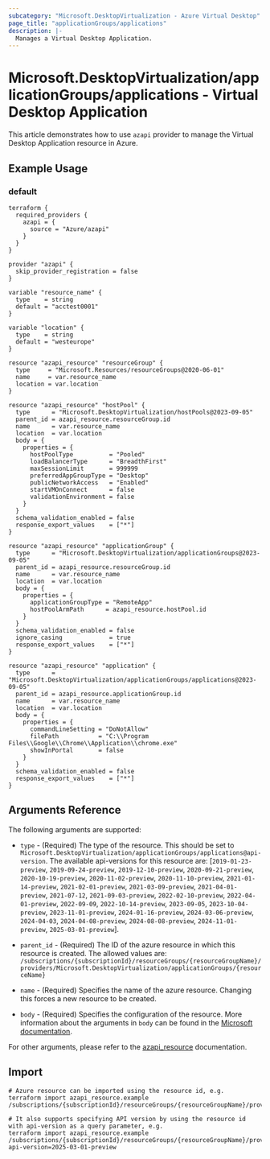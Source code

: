 ```yaml
---
subcategory: "Microsoft.DesktopVirtualization - Azure Virtual Desktop"
page_title: "applicationGroups/applications"
description: |-
  Manages a Virtual Desktop Application.
---
```


# Microsoft.DesktopVirtualization/applicationGroups/applications - Virtual Desktop Application

This article demonstrates how to use `azapi` provider to manage the Virtual Desktop Application resource in Azure.

## Example Usage

### default

```hcl
terraform {
  required_providers {
    azapi = {
      source = "Azure/azapi"
    }
  }
}

provider "azapi" {
  skip_provider_registration = false
}

variable "resource_name" {
  type    = string
  default = "acctest0001"
}

variable "location" {
  type    = string
  default = "westeurope"
}

resource "azapi_resource" "resourceGroup" {
  type     = "Microsoft.Resources/resourceGroups@2020-06-01"
  name     = var.resource_name
  location = var.location
}

resource "azapi_resource" "hostPool" {
  type      = "Microsoft.DesktopVirtualization/hostPools@2023-09-05"
  parent_id = azapi_resource.resourceGroup.id
  name      = var.resource_name
  location  = var.location
  body = {
    properties = {
      hostPoolType          = "Pooled"
      loadBalancerType      = "BreadthFirst"
      maxSessionLimit       = 999999
      preferredAppGroupType = "Desktop"
      publicNetworkAccess   = "Enabled"
      startVMOnConnect      = false
      validationEnvironment = false
    }
  }
  schema_validation_enabled = false
  response_export_values    = ["*"]
}

resource "azapi_resource" "applicationGroup" {
  type      = "Microsoft.DesktopVirtualization/applicationGroups@2023-09-05"
  parent_id = azapi_resource.resourceGroup.id
  name      = var.resource_name
  location  = var.location
  body = {
    properties = {
      applicationGroupType = "RemoteApp"
      hostPoolArmPath      = azapi_resource.hostPool.id
    }
  }
  schema_validation_enabled = false
  ignore_casing             = true
  response_export_values    = ["*"]
}

resource "azapi_resource" "application" {
  type      = "Microsoft.DesktopVirtualization/applicationGroups/applications@2023-09-05"
  parent_id = azapi_resource.applicationGroup.id
  name      = var.resource_name
  location  = var.location
  body = {
    properties = {
      commandLineSetting = "DoNotAllow"
      filePath           = "C:\\Program Files\\Google\\Chrome\\Application\\chrome.exe"
      showInPortal       = false
    }
  }
  schema_validation_enabled = false
  response_export_values    = ["*"]
}

```



## Arguments Reference

The following arguments are supported:

* `type` - (Required) The type of the resource. This should be set to `Microsoft.DesktopVirtualization/applicationGroups/applications@api-version`. The available api-versions for this resource are: [`2019-01-23-preview`, `2019-09-24-preview`, `2019-12-10-preview`, `2020-09-21-preview`, `2020-10-19-preview`, `2020-11-02-preview`, `2020-11-10-preview`, `2021-01-14-preview`, `2021-02-01-preview`, `2021-03-09-preview`, `2021-04-01-preview`, `2021-07-12`, `2021-09-03-preview`, `2022-02-10-preview`, `2022-04-01-preview`, `2022-09-09`, `2022-10-14-preview`, `2023-09-05`, `2023-10-04-preview`, `2023-11-01-preview`, `2024-01-16-preview`, `2024-03-06-preview`, `2024-04-03`, `2024-04-08-preview`, `2024-08-08-preview`, `2024-11-01-preview`, `2025-03-01-preview`].

* `parent_id` - (Required) The ID of the azure resource in which this resource is created. The allowed values are:  
  `/subscriptions/{subscriptionId}/resourceGroups/{resourceGroupName}/providers/Microsoft.DesktopVirtualization/applicationGroups/{resourceName}`

* `name` - (Required) Specifies the name of the azure resource. Changing this forces a new resource to be created.

* `body` - (Required) Specifies the configuration of the resource. More information about the arguments in `body` can be found in the [Microsoft documentation](https://learn.microsoft.com/en-us/azure/templates/Microsoft.DesktopVirtualization/applicationGroups/applications?pivots=deployment-language-terraform).

For other arguments, please refer to the [azapi_resource](https://registry.terraform.io/providers/Azure/azapi/latest/docs/resources/resource) documentation.

## Import

 ```shell
 # Azure resource can be imported using the resource id, e.g.
 terraform import azapi_resource.example /subscriptions/{subscriptionId}/resourceGroups/{resourceGroupName}/providers/Microsoft.DesktopVirtualization/applicationGroups/{resourceName}/applications/{resourceName}
 
 # It also supports specifying API version by using the resource id with api-version as a query parameter, e.g.
 terraform import azapi_resource.example /subscriptions/{subscriptionId}/resourceGroups/{resourceGroupName}/providers/Microsoft.DesktopVirtualization/applicationGroups/{resourceName}/applications/{resourceName}?api-version=2025-03-01-preview
 ```
